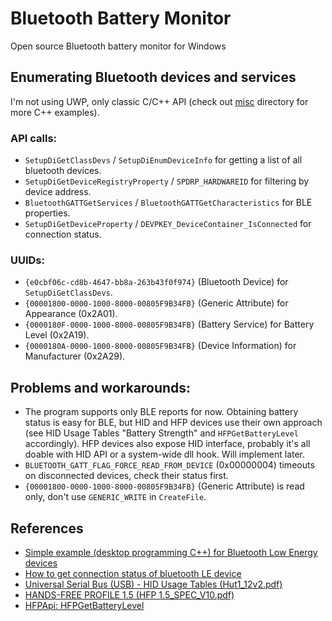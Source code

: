 Bluetooth Battery Monitor
=========================

Open source Bluetooth battery monitor for Windows

## Enumerating Bluetooth devices and services

I'm not using UWP, only classic C/C++ API (check out [misc](./misc) directory for more C++ examples).

### API calls:

* `SetupDiGetClassDevs` / `SetupDiEnumDeviceInfo` for getting a list of all bluetooth devices.
* `SetupDiGetDeviceRegistryProperty` / `SPDRP_HARDWAREID` for filtering by device address.
* `BluetoothGATTGetServices` / `BluetoothGATTGetCharacteristics` for BLE properties.
* `SetupDiGetDeviceProperty` / `DEVPKEY_DeviceContainer_IsConnected` for connection status.

### UUIDs:

* `{e0cbf06c-cd8b-4647-bb8a-263b43f0f974}` (Bluetooth Device) for `SetupDiGetClassDevs`.
* `{00001800-0000-1000-8000-00805F9B34FB}` (Generic Attribute) for Appearance (0x2A01).
* `{0000180F-0000-1000-8000-00805F9B34FB}` (Battery Service) for Battery Level (0x2A19).
* `{0000180A-0000-1000-8000-00805F9B34FB}` (Device Information) for Manufacturer (0x2A29).

## Problems and workarounds:

* The program supports only BLE reports for now. Obtaining battery status is easy for BLE,
but HID and HFP devices use their own approach (see HID Usage Tables "Battery Strength" and `HFPGetBatteryLevel` accordingly).
HFP devices also expose HID interface, probably it's all doable with HID API or a system-wide dll hook. Will implement later.
* `BLUETOOTH_GATT_FLAG_FORCE_READ_FROM_DEVICE` (0x00000004) timeouts on disconnected devices, check their status first.
* `{00001800-0000-1000-8000-00805F9B34FB}` (Generic Attribute) is read only, don't use `GENERIC_WRITE` in `CreateFile`.

## References

* [Simple example (desktop programming C++) for Bluetooth Low Energy devices](https://social.msdn.microsoft.com/Forums/en-US/bad452cb-4fc2-4a86-9b60-070b43577cc9/is-there-a-simple-example-desktop-programming-c-for-bluetooth-low-energy-devices?forum=wdk)
* [How to get connection status of bluetooth LE device](https://social.msdn.microsoft.com/Forums/windowsdesktop/en-US/7b21b52f-bf85-4643-a717-9d62e15ffb51/how-to-get-connection-status-of-bluetooth-le-device-in-windows-81?forum=wdk)
* [Universal Serial Bus (USB) - HID Usage Tables (Hut1_12v2.pdf)](http://www.usb.org/developers/hidpage/Hut1_12v2.pdf)
* [HANDS-FREE PROFILE 1.5 (HFP 1.5_SPEC_V10.pdf)](https://www.bluetooth.org/docman/handlers/DownloadDoc.ashx?doc_id=41181)
* [HFPApi: HFPGetBatteryLevel](https://msdn.microsoft.com/en-us/library/cc510716.aspx)

